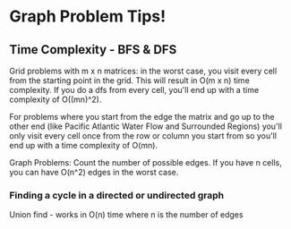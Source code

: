 # Graph Problem Tips!

## Time Complexity - BFS & DFS 
Grid problems with m x n matrices: in the worst case, you visit every cell from the starting point in the grid. This will result in O(m x n) time complexity. If you do a dfs from every cell, you'll end up with a time complexity of O((mn)^2).

For problems where you start from the edge the matrix and go up to the other end (like Pacific Atlantic Water Flow and Surrounded Regions) you'll only visit every cell once from the row or column you start from so you'll end up with a time complexity of O(mn).

Graph Problems: Count the number of possible edges. If you have n cells, you can have O(n^2) edges in the worst case.


### Finding a cycle in a directed or undirected graph
Union find - works in O(n) time where n is the number of edges
